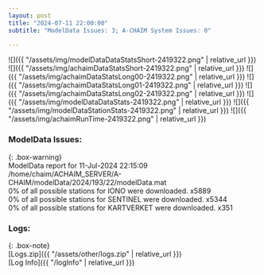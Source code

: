 ```yaml
---
layout: post
title: "2024-07-11 22:00:00"
subtitle: "ModelData Issues: 3; A-CHAIM System Issues: 0"

---
```


![]({{ "/assets/img/modelDataDataStatsShort-2419322.png" | relative_url }})
![]({{ "/assets/img/achaimDataStatsShort-2419322.png" | relative_url }})
![]({{ "/assets/img/achaimDataStatsLong00-2419322.png" | relative_url }})
![]({{ "/assets/img/achaimDataStatsLong01-2419322.png" | relative_url }})
![]({{ "/assets/img/achaimDataStatsLong02-2419322.png" | relative_url }})
![]({{ "/assets/img/modelDataDataStats-2419322.png" | relative_url }})
![]({{ "/assets/img/modelDataStationStats-2419322.png" | relative_url }})
![]({{ "/assets/img/achaimRunTime-2419322.png" | relative_url }})


### ModelData Issues:  
  
{: .box-warning}  
 ModelData report for 11-Jul-2024 22:15:09   
 /home/chaim/ACHAIM_SERVER/A-CHAIM/modelData/2024/193/22/modelData.mat   
 0% of all possible stations for IONO were downloaded. x5889   
 0% of all possible stations for SENTINEL were downloaded. x5344   
 0% of all possible stations for KARTVERKET were downloaded. x351   
  


### Logs:  
  
{: .box-note}  
[Logs.zip]({{ "/assets/other/logs.zip" | relative_url }})  
[Log Info]({{ "/logInfo" | relative_url }})  
